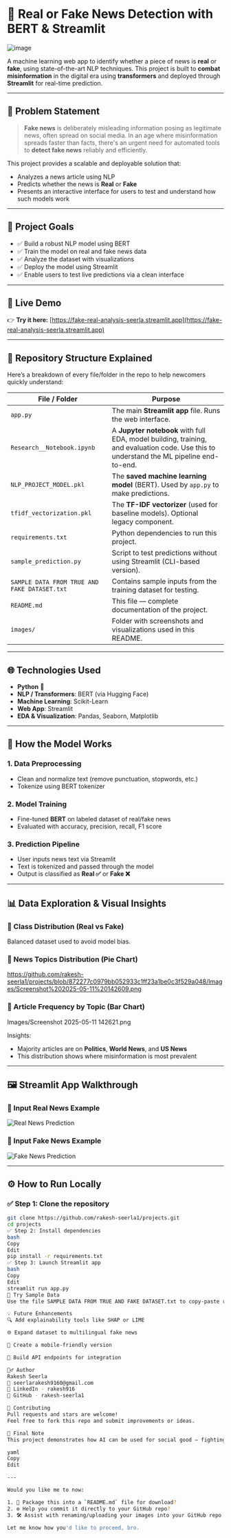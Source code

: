 # 🧠 Real or Fake News Detection with BERT & Streamlit

![image](https://github.com/user-attachments/assets/6b36cd01-bf95-4358-a44a-6716279366aa)


A machine learning web app to identify whether a piece of news is **real** or **fake**, using state-of-the-art NLP techniques. This project is built to **combat misinformation** in the digital era using **transformers** and deployed through **Streamlit** for real-time prediction.

---

## 🧩 Problem Statement

> **Fake news** is deliberately misleading information posing as legitimate news, often spread on social media. In an age where misinformation spreads faster than facts, there's an urgent need for automated tools to **detect fake news** reliably and efficiently.

This project provides a scalable and deployable solution that:
- Analyzes a news article using NLP
- Predicts whether the news is **Real** or **Fake**
- Presents an interactive interface for users to test and understand how such models work

---

## 🎯 Project Goals

- ✅ Build a robust NLP model using BERT
- ✅ Train the model on real and fake news data
- ✅ Analyze the dataset with visualizations
- ✅ Deploy the model using Streamlit
- ✅ Enable users to test live predictions via a clean interface

---

## 🚀 Live Demo

👉 **Try it here:** [https://fake-real-analysis-seerla.streamlit.app](https://fake-real-analysis-seerla.streamlit.app)

---

## 📂 Repository Structure Explained

Here’s a breakdown of every file/folder in the repo to help newcomers quickly understand:

| File / Folder | Purpose |
|---------------|---------|
| `app.py` | The main **Streamlit app** file. Runs the web interface. |
| `Research__Notebook.ipynb` | A **Jupyter notebook** with full EDA, model building, training, and evaluation code. Use this to understand the ML pipeline end-to-end. |
| `NLP_PROJECT_MODEL.pkl` | The **saved machine learning model** (BERT). Used by `app.py` to make predictions. |
| `tfidf_vectorization.pkl` | The **TF-IDF vectorizer** (used for baseline models). Optional legacy component. |
| `requirements.txt` | Python dependencies to run this project. |
| `sample_prediction.py` | Script to test predictions without using Streamlit (CLI-based version). |
| `SAMPLE DATA FROM TRUE AND FAKE DATASET.txt` | Contains sample inputs from the training dataset for testing. |
| `README.md` | This file — complete documentation of the project. |
| `images/` | Folder with screenshots and visualizations used in this README. |

---

## 🌐 Technologies Used

- **Python** 🐍
- **NLP / Transformers**: BERT (via Hugging Face)
- **Machine Learning**: Scikit-Learn
- **Web App**: Streamlit
- **EDA & Visualization**: Pandas, Seaborn, Matplotlib

---

## 🧠 How the Model Works

### 1. **Data Preprocessing**
- Clean and normalize text (remove punctuation, stopwords, etc.)
- Tokenize using BERT tokenizer

### 2. **Model Training**
- Fine-tuned **BERT** on labeled dataset of real/fake news
- Evaluated with accuracy, precision, recall, F1 score

### 3. **Prediction Pipeline**
- User inputs news text via Streamlit
- Text is tokenized and passed through the model
- Output is classified as **Real ✅** or **Fake ❌**

---

## 📊 Data Exploration & Visual Insights

### 🔸 Class Distribution (Real vs Fake)
Balanced dataset used to avoid model bias.

### 🔹 News Topics Distribution (Pie Chart)
https://github.com/rakesh-seerla1/projects/blob/872277c0979bb052933c1ff23a1be0c3f529a048/Images/Screenshot%202025-05-11%20142609.png 

### 🔹 Article Frequency by Topic (Bar Chart)

Images/Screenshot 2025-05-11 142621.png

Insights:
- Majority articles are on **Politics**, **World News**, and **US News**
- This distribution shows where misinformation is most prevalent

---

## 🖼️ Streamlit App Walkthrough

### 🧪 Input Real News Example
![Real News Prediction](images/Screenshot%202025-05-11%20142013.png)

### 🚫 Input Fake News Example
![Fake News Prediction](images/Screenshot%202025-05-11%20142150.png)

---

## ⚙️ How to Run Locally

### ✅ Step 1: Clone the repository

```bash
git clone https://github.com/rakesh-seerla1/projects.git
cd projects
✅ Step 2: Install dependencies
bash
Copy
Edit
pip install -r requirements.txt
✅ Step 3: Launch Streamlit app
bash
Copy
Edit
streamlit run app.py
🧪 Try Sample Data
Use the file SAMPLE DATA FROM TRUE AND FAKE DATASET.txt to copy-paste real examples into the app.

💡 Future Enhancements
🔍 Add explainability tools like SHAP or LIME

🌐 Expand dataset to multilingual fake news

📱 Create a mobile-friendly version

📡 Build API endpoints for integration

🙋‍♂️ Author
Rakesh Seerla
📧 seerlarakesh9160@gmail.com
🔗 LinkedIn - rakesh916
🐙 GitHub - rakesh-seerla1

🌟 Contributing
Pull requests and stars are welcome!
Feel free to fork this repo and submit improvements or ideas.

🏁 Final Note
This project demonstrates how AI can be used for social good — fighting disinformation with facts, algorithms, and open-source tools. Let’s build a safer internet together.

yaml
Copy
Edit

---

Would you like me to now:

1. 📁 Package this into a `README.md` file for download?
2. ⚙️ Help you commit it directly to your GitHub repo?
3. 🛠 Assist with renaming/uploading your images into your GitHub repo for proper linking?

Let me know how you'd like to proceed, bro.







